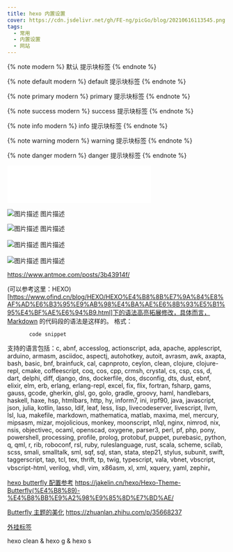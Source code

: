 ```yaml
---
title: hexo 内置设置
cover: https://cdn.jsdelivr.net/gh/FE-ng/picGo/blog/20210616113545.png
tags:
  - 常用
  - 内置设置
  - 网站
---
```


{% note modern %}
默认 提示块标签
{% endnote %}

{% note default modern %}
default 提示块标签
{% endnote %}

{% note primary modern %}
primary 提示块标签
{% endnote %}

{% note success modern %}
success 提示块标签
{% endnote %}

{% note info modern %}
info 提示块标签
{% endnote %}

{% note warning modern %}
warning 提示块标签
{% endnote %}

{% note danger modern %}
danger 提示块标签
{% endnote %}

<iframe frameborder="no" border="0" marginwidth="0" marginheight="0" width=330 height=86 src="//music.163.com/outchain/player?type=2&id=1850183891&auto=1&height=66"></iframe>

<div class="gallery">
    <p>
    <div class="fancybox">
        <img src="https://cdn.jsdelivr.net/gh/xaoxuu/cdn-wallpaper/abstract/41F215B9-261F-48B4-80B5-4E86E165259E.jpeg"
            alt="图片描述">
        <span class="image-caption">
            图片描述
        </span>
    </div>
    </p>
</div>

<div class="gallery">
    <p>
    <div class="fancybox">
        <img src="https://cdn.jsdelivr.net/gh/xaoxuu/cdn-wallpaper/abstract/B18FCBB3-67FD-48CC-B4F3-457BA145F17A.jpeg"
             alt="图片描述">
        <span class="image-caption">图片描述</span>
    </div><br>
    <div class="fancybox">
        <img src="https://cdn.jsdelivr.net/gh/xaoxuu/cdn-wallpaper/abstract/B18FCBB3-67FD-48CC-B4F3-457BA145F17A.jpeg"
             alt="图片描述">
        <span class="image-caption">图片描述</span>
    </div><br>
    <div class="fancybox">
        <img src="https://cdn.jsdelivr.net/gh/xaoxuu/cdn-wallpaper/abstract/B18FCBB3-67FD-48CC-B4F3-457BA145F17A.jpeg"
             alt="图片描述">
        <span class="image-caption">图片描述</span>
    </div>
    </p>
</div>

https://www.antmoe.com/posts/3b43914f/

(可以参考这里：HEXO)[https://www.ofind.cn/blog/HEXO/HEXO%E4%B8%8B%E7%9A%84%E8%AF%AD%E6%B3%95%E9%AB%98%E4%BA%AE%E6%8B%93%E5%B1%95%E4%BF%AE%E6%94%B9.html]下的语法高亮拓展修改，具体而言，Markdown 的代码段的语法是这样的。
格式：

```[language] [:title] [lang:language] [line_number:(true|false)] [first_line:number] [mark:#,#-#] [diff:true|false] [url:http...]
       code snippet
```

支持的语言包括：c, abnf, accesslog, actionscript, ada, apache, applescript, arduino, armasm, asciidoc, aspectj, autohotkey, autoit, avrasm, awk, axapta, bash, basic, bnf, brainfuck, cal, capnproto, ceylon, clean, clojure, clojure-repl, cmake, coffeescript, coq, cos, cpp, crmsh, crystal, cs, csp, css, d, dart, delphi, diff, django, dns, dockerfile, dos, dsconfig, dts, dust, ebnf, elixir, elm, erb, erlang, erlang-repl, excel, fix, flix, fortran, fsharp, gams, gauss, gcode, gherkin, glsl, go, golo, gradle, groovy, haml, handlebars, haskell, haxe, hsp, htmlbars, http, hy, inform7, ini, irpf90, java, javascript, json, julia, kotlin, lasso, ldif, leaf, less, lisp, livecodeserver, livescript, llvm, lsl, lua, makefile, markdown, mathematica, matlab, maxima, mel, mercury, mipsasm, mizar, mojolicious, monkey, moonscript, n1ql, nginx, nimrod, nix, nsis, objectivec, ocaml, openscad, oxygene, parser3, perl, pf, php, pony, powershell, processing, profile, prolog, protobuf, puppet, purebasic, python, q, qml, r, rib, roboconf, rsl, ruby, ruleslanguage, rust, scala, scheme, scilab, scss, smali, smalltalk, sml, sqf, sql, stan, stata, step21, stylus, subunit, swift, taggerscript, tap, tcl, tex, thrift, tp, twig, typescript, vala, vbnet, vbscript, vbscript-html, verilog, vhdl, vim, x86asm, xl, xml, xquery, yaml, zephir。

[hexo butterfly 配置参考](https://www.yuandongbin.site/2019/12/08/butterfly%E4%B8%BB%E9%A2%98/)
https://jakelin.cn/hexo/Hexo-Theme-Butterfly(%E4%B8%89)-%E4%B8%BB%E9%A2%98%E9%85%8D%E7%BD%AE/

[Butterfly 主题的美化](https://blog.imzjw.cn/posts/b74f504f/)
https://zhuanlan.zhihu.com/p/35668237

[外挂标签](https://akilar.top/posts/615e2dec/)

hexo clean & hexo g & hexo s

<!-- {% link 标题, 链接, 图片链接（可选） %} -->
